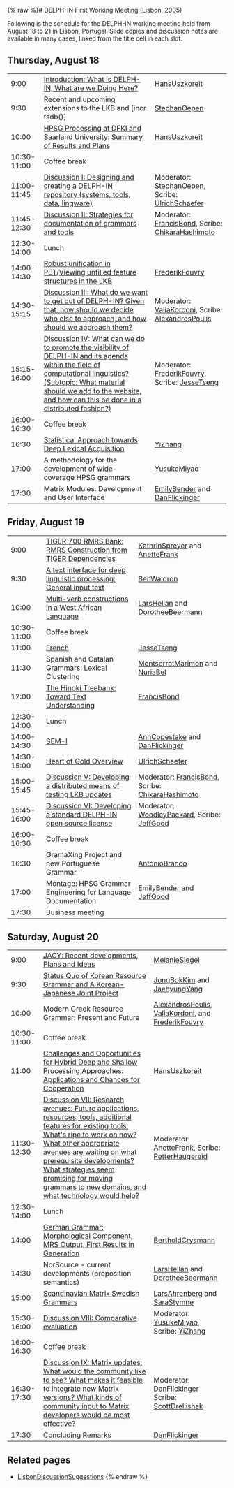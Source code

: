 {% raw %}# DELPH-IN First Working Meeting (Lisbon, 2005)

Following is the schedule for the DELPH-IN working meeting held from
August 18 to 21 in Lisbon, Portugal. Slide copies and discussion notes
are available in many cases, linked from the title cell in each slot.

## Thursday, August 18

|             |                                                                                                                                                                                                                                                                            |                                                                                        |
|-------------|----------------------------------------------------------------------------------------------------------------------------------------------------------------------------------------------------------------------------------------------------------------------------|----------------------------------------------------------------------------------------|
| 9:00        | [Introduction: What is DELPH-IN, What are we Doing Here?](http://www.dfki.de/~hansu/delphin/DELPH-IN-Lisbon_Intro.pdf)                                                                                                                                                     | [HansUszkoreit](https://blog.inductorsoftware.com/docsproto/summits/HansUszkoreit)                                                         |
| 9:30        | Recent and upcoming extensions to the LKB and \[incr tsdb()\]                                                                                                                                                                                                              | [StephanOepen](https://blog.inductorsoftware.com/docsproto/summits/StephanOepen)                                                           |
| 10:00       | [HPSG Processing at DFKI and Saarland University: Summary of Results and Plans](http://www.dfki.de/~hansu/delphin/DELPH-IN-Lisbon_Saarbruecken.pdf)                                                                                                                        | [HansUszkoreit](https://blog.inductorsoftware.com/docsproto/summits/HansUszkoreit)                                                         |
| 10:30-11:00 | Coffee break                                                                                                                                                                                                                                                               |                                                                                        |
| 11:00-11:45 | [Discussion I: Designing and creating a DELPH-IN repository (systems, tools, data, lingware)](https://blog.inductorsoftware.com/docsproto/summits/LisbonRepositoryDiscussion)                                                                                                                                                  | Moderator: [StephanOepen](https://blog.inductorsoftware.com/docsproto/summits/StephanOepen), Scribe: [UlrichSchaefer](https://blog.inductorsoftware.com/docsproto/summits/UlrichSchaefer)      |
| 11:45-12:30 | [Discussion II: Strategies for documentation of grammars and tools](https://blog.inductorsoftware.com/docsproto/summits/LisbonDocumentationDiscussion)                                                                                                                                                                         | Moderator: [FrancisBond](https://blog.inductorsoftware.com/docsproto/summits/FrancisBond), Scribe: [ChikaraHashimoto](https://blog.inductorsoftware.com/docsproto/summits/ChikaraHashimoto)    |
| 12:30-14:00 | Lunch                                                                                                                                                                                                                                                                      |                                                                                        |
| 14:00-14:30 | [Robust unification in PET](http://www.coli.uni-saarland.de/~fouvry/files/rcu.pdf)/[Viewing unfilled feature structures in the LKB](http://www.coli.uni-saarland.de/~fouvry/files/unfilling.pdf)                                                                           | [FrederikFouvry](https://blog.inductorsoftware.com/docsproto/summits/FrederikFouvry)                                                       |
| 14:30-15:15 | [Discussion III: What do we want to get out of DELPH-IN? Given that, how should we decide who else to approach, and how should we approach them?](https://blog.inductorsoftware.com/docsproto/summits/LisbonExpectationsDiscussion)                                                                                            | Moderator: [ValiaKordoni](https://blog.inductorsoftware.com/docsproto/summits/ValiaKordoni), Scribe: [AlexandrosPoulis](/AlexandrosPoulis) |
| 15:15-16:00 | [Discussion IV: What can we do to promote the visibility of DELPH-IN and its agenda within the field of computational linguistics? (Subtopic: What material should we add to the website, and how can this be done in a distributed fashion?)](https://blog.inductorsoftware.com/docsproto/summits/LisbonVisibilityDiscussion) | Moderator: [FrederikFouvry](https://blog.inductorsoftware.com/docsproto/summits/FrederikFouvry), Scribe: [JesseTseng](https://blog.inductorsoftware.com/docsproto/summits/JesseTseng)          |
| 16:00-16:30 | Coffee break                                                                                                                                                                                                                                                               |                                                                                        |
| 16:30       | [Statistical Approach towards Deep Lexical Acquisition](http://www.coli.uni-saarland.de/~yzhang/files/delphin-lisbon.pdf)                                                                                                                                                  | [YiZhang](https://blog.inductorsoftware.com/docsproto/summits/YiZhang)                                                                     |
| 17:00       | A methodology for the development of wide-coverage HPSG grammars                                                                                                                                                                                                           | [YusukeMiyao](/YusukeMiyao)                                                            |
| 17:30       | Matrix Modules: Development and User Interface                                                                                                                                                                                                                             | [EmilyBender](https://blog.inductorsoftware.com/docsproto/summits/EmilyBender) and [DanFlickinger](https://blog.inductorsoftware.com/docsproto/summits/DanFlickinger)                          |

## Friday, August 19

|             |                                                                                                                                                                                  |                                                                                     |
|-------------|----------------------------------------------------------------------------------------------------------------------------------------------------------------------------------|-------------------------------------------------------------------------------------|
| 9:00        | [TIGER 700 RMRS Bank: RMRS Construction from TIGER Dependencies](http://www.dfki.de/~frank/delphin-tiger_700_rmrs.pdf)                                                           | [KathrinSpreyer](/KathrinSpreyer) and [AnetteFrank](/AnetteFrank)                   |
| 9:30        | [A text interface for deep linguistic processing: General input text](http://www.cl.cam.ac.uk/~bmw20/Papers/DELPHIN05-A_%22text_interface%22_for_deep_linguistic_processing.pdf) | [BenWaldron](https://blog.inductorsoftware.com/docsproto/summits/BenWaldron)                                                            |
| 10:00       | [Multi-verb constructions in a West African Language](http://www.ling.hf.ntnu.no/nufu/DELPH-IN2005.pdf)                                                                          | [LarsHellan](/LarsHellan) and [DorotheeBeermann](/DorotheeBeermann)                 |
| 10:30-11:00 | Coffee break                                                                                                                                                                     |                                                                                     |
| 11:00       | [French](http://www.loria.fr/~tseng/files/tseng-delphin.pdf)                                                                                                                     | [JesseTseng](https://blog.inductorsoftware.com/docsproto/summits/JesseTseng)                                                            |
| 11:30       | Spanish and Catalan Grammars: Lexical Clustering                                                                                                                                 | [MontserratMarimon](/MontserratMarimon) and [NuriaBel](/NuriaBel)                   |
| 12:00       | [The Hinoki Treebank: Toward Text Understanding](http://www.kecl.ntt.co.jp/icl/mtg/members/bond/pubs/2005-delphin-hinoki.pdf)                                                    | [FrancisBond](https://blog.inductorsoftware.com/docsproto/summits/FrancisBond)                                                          |
| 12:30-14:00 | Lunch                                                                                                                                                                            |                                                                                     |
| 14:00-14:30 | [SEM-I](http://lingo.stanford.edu/dan/semi.lisbon.2005.pdf)                                                                                                                      | [AnnCopestake](https://blog.inductorsoftware.com/docsproto/summits/AnnCopestake) and [DanFlickinger](https://blog.inductorsoftware.com/docsproto/summits/DanFlickinger)                     |
| 14:30-15:00 | [Heart of Gold Overview](http://www.dfki.de/~uschaefer/heartofgold_delph-in.pdf)                                                                                                 | [UlrichSchaefer](https://blog.inductorsoftware.com/docsproto/summits/UlrichSchaefer)                                                    |
| 15:00-15:45 | [Discussion V: Developing a distributed means of testing LKB updates](https://blog.inductorsoftware.com/docsproto/summits/LisbonTestingDiscussion)                                                                                   | Moderator: [FrancisBond](https://blog.inductorsoftware.com/docsproto/summits/FrancisBond), Scribe: [ChikaraHashimoto](https://blog.inductorsoftware.com/docsproto/summits/ChikaraHashimoto) |
| 15:45-16:00 | [Discussion VI: Developing a standard DELPH-IN open source license](https://blog.inductorsoftware.com/docsproto/summits/LisbonLicensingDiscussion)                                                                                   | Moderator: [WoodleyPackard](/WoodleyPackard), Scribe: [JeffGood](https://blog.inductorsoftware.com/docsproto/summits/JeffGood)          |
| 16:00-16:30 | Coffee break                                                                                                                                                                     |                                                                                     |
| 16:30       | GramaXing Project and new Portuguese Grammar                                                                                                                                     | [AntonioBranco](https://blog.inductorsoftware.com/docsproto/summits/AntonioBranco)                                                      |
| 17:00       | Montage: HPSG Grammar Engineering for Language Documentation                                                                                                                     | [EmilyBender](https://blog.inductorsoftware.com/docsproto/summits/EmilyBender) and [JeffGood](https://blog.inductorsoftware.com/docsproto/summits/JeffGood)                                 |
| 17:30       | Business meeting                                                                                                                                                                 |                                                                                     |

## Saturday, August 20

|             |                                                                                                                                                                                                                                                                                                                                                           |                                                                                                           |
|-------------|-----------------------------------------------------------------------------------------------------------------------------------------------------------------------------------------------------------------------------------------------------------------------------------------------------------------------------------------------------------|-----------------------------------------------------------------------------------------------------------|
| 9:00        | [JACY: Recent developments, Plans and Ideas](http://www.dfki.de/~siegel/JACY-Lisbon-2005-08.pdf)                                                                                                                                                                                                                                                          | [MelanieSiegel](/MelanieSiegel)                                                                           |
| 9:30        | [Status Quo of Korean Resource Grammar and A Korean-Japanese Joint Project](http://andante.kangnam.ac.kr/~jhyang/down/lisbon-korean.pdf)                                                                                                                                                                                                                  | [JongBokKim](https://blog.inductorsoftware.com/docsproto/summits/JongBokKim) and [JaehyungYang](/JaehyungYang)                                                |
| 10:00       | Modern Greek Resource Grammar: Present and Future                                                                                                                                                                                                                                                                                                         | [AlexandrosPoulis](/AlexandrosPoulis), [ValiaKordoni](https://blog.inductorsoftware.com/docsproto/summits/ValiaKordoni), and [FrederikFouvry](https://blog.inductorsoftware.com/docsproto/summits/FrederikFouvry) |
| 10:30-11:00 | Coffee break                                                                                                                                                                                                                                                                                                                                              |                                                                                                           |
| 11:00       | [Challenges and Opportunities for Hybrid Deep and Shallow Processing Approaches: Applications and Chances for Cooperation](http://www.dfki.de/~hansu/delphin/DELPH-IN-Lisbon_Hybrid.pdf)                                                                                                                                                                  | [HansUszkoreit](https://blog.inductorsoftware.com/docsproto/summits/HansUszkoreit)                                                                            |
| 11:30-12:30 | [Discussion VII: Research avenues: Future applications, resources, tools, additional features for existing tools. What's ripe to work on now? What other appropriate avenues are waiting on what prerequisite developments? What strategies seem promising for moving grammars to new domains, and what technology would help?](https://blog.inductorsoftware.com/docsproto/summits/LisbonResearchDiscussion) | Moderator: [AnetteFrank](/AnetteFrank), Scribe: [PetterHaugereid](https://blog.inductorsoftware.com/docsproto/summits/PetterHaugereid)                        |
| 12:30-14:00 | Lunch                                                                                                                                                                                                                                                                                                                                                     |                                                                                                           |
| 14:00       | [German Grammar: Morphological Component, MRS Output, First Results in Generation](http://www.dfki.de/~crysmann/GerGram.pdf)                                                                                                                                                                                                                              | [BertholdCrysmann](https://blog.inductorsoftware.com/docsproto/summits/BertholdCrysmann)                                                                      |
| 14:30       | NorSource - current developments (preposition semantics)                                                                                                                                                                                                                                                                                                  | [LarsHellan](/LarsHellan) and [DorotheeBeermann](/DorotheeBeermann)                                       |
| 15:00       | [Scandinavian Matrix Swedish Grammars](http://www.ida.liu.se/~lah/delphin/LisbonAug05-Lkpg.pdf)                                                                                                                                                                                                                                                           | [LarsAhrenberg](/LarsAhrenberg) and [SaraStymne](https://blog.inductorsoftware.com/docsproto/summits/SaraStymne)                                              |
| 15:30-16:00 | [Discussion VIII: Comparative evaluation](https://blog.inductorsoftware.com/docsproto/summits/LisbonEvaluationDiscussion)                                                                                                                                                                                                                                                                                     | Moderator: [YusukeMiyao](/YusukeMiyao), Scribe: [YiZhang](https://blog.inductorsoftware.com/docsproto/summits/YiZhang)                                        |
| 16:00-16:30 | Coffee break                                                                                                                                                                                                                                                                                                                                              |                                                                                                           |
| 16:30-17:30 | [Discussion IX: Matrix updates: What would the community like to see? What makes it feasible to integrate new Matrix versions? What kinds of community input to Matrix developers would be most effective?](https://blog.inductorsoftware.com/docsproto/summits/LisbonMatrixDiscussion)                                                                                                                       | Moderator: [DanFlickinger](https://blog.inductorsoftware.com/docsproto/summits/DanFlickinger) Scribe: [ScottDrellishak](https://blog.inductorsoftware.com/docsproto/summits/ScottDrellishak)                      |
| 17:30       | Concluding Remarks                                                                                                                                                                                                                                                                                                                                        | [DanFlickinger](https://blog.inductorsoftware.com/docsproto/summits/DanFlickinger)                                                                            |

## Related pages

- [LisbonDiscussionSuggestions](https://blog.inductorsoftware.com/docsproto/summits/LisbonDiscussionSuggestions)
<update date omitted for speed>{% endraw %}